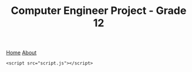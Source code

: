<html>

<head>
	<meta charset="utf-8">
	<meta name="viewport" content="width=device-width, initial-scale=1.0">
	<title>Comp Eng Project</title>
	<link href="style.css" rel="stylesheet" type="text/css" />
	<link href="favicon.ico" rel="shortcut icon" type="image/x-icon"/>

<body>

<header>
	<h1>Computer Engineer Project - Grade 12</h1>
</header>

<nav>

<a href="https://devadhiraj.github.io/Comp-eng-project/">Home</a>
<a href="https://github.com/devAdhiraj/Comp-eng-project">About</a>

</nav>

<section id="piechart"></section>

<script type="text/javascript" src="https://www.gstatic.com/charts/loader.js"></script>
    <script src="script.js"></script>
</body>
</html>
